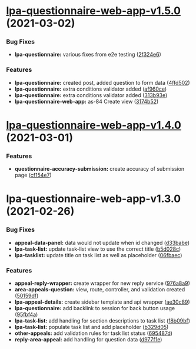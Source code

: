 # [lpa-questionnaire-web-app-v1.5.0](https://github.com/Planning-Inspectorate/appeal-planning-decision/compare/lpa-questionnaire-web-app-v1.4.0...lpa-questionnaire-web-app-v1.5.0) (2021-03-02)


### Bug Fixes

* **lpa-questionnaire:** various fixes from e2e testing ([2f324e6](https://github.com/Planning-Inspectorate/appeal-planning-decision/commit/2f324e6526401f3eef54ff688f118d54fbbe73b6))


### Features

* **lpa-questionnaire:** created post, added question to form data ([4ffd502](https://github.com/Planning-Inspectorate/appeal-planning-decision/commit/4ffd5028e494a0cb9ed8d4e270637e2518003838))
* **lpa-questionnaire:** extra conditions validator added ([af960ce](https://github.com/Planning-Inspectorate/appeal-planning-decision/commit/af960ce7b46fd5619071639dd2891edd8da8a2ba))
* **lpa-questionnaire:** extra conditions validator added ([313b93e](https://github.com/Planning-Inspectorate/appeal-planning-decision/commit/313b93e908e788ee59ef10b42af4045be86fc158))
* **lpa-questionnaire-web-app:** as-84 Create view ([3174b52](https://github.com/Planning-Inspectorate/appeal-planning-decision/commit/3174b528dbe54bdffa7c213ec5ae94d661aeede2))

# [lpa-questionnaire-web-app-v1.4.0](https://github.com/Planning-Inspectorate/appeal-planning-decision/compare/lpa-questionnaire-web-app-v1.3.0...lpa-questionnaire-web-app-v1.4.0) (2021-03-01)


### Features

* **questionnaire-accuracy-submission:** create accuracy of submission page ([cf154e7](https://github.com/Planning-Inspectorate/appeal-planning-decision/commit/cf154e7828895cf31619f14f1946e9aeb4191cc2))

# lpa-questionnaire-web-app-v1.3.0 (2021-02-26)


### Bug Fixes

* **appeal-data-panel:** data would not update when id changed ([d33babe](https://github.com/MrSimonEmms/appeal-planning-decision/commit/d33babedc3e3525e0e0603c99ab86a19c0505267))
* **lpa-task-list:** update task-list view to use the correct title ([b5d028c](https://github.com/MrSimonEmms/appeal-planning-decision/commit/b5d028c0072fcc1e0f426f65f74e4b79ceb0c15b))
* **lpa-tasklist:** update title on task list as well as placeholder ([06fbaec](https://github.com/MrSimonEmms/appeal-planning-decision/commit/06fbaec14bf05aaaab2d1a4125ebd54fe31b80e8))


### Features

* **appeal-reply-wrapper:** create wrapper for new reply service ([976a8a9](https://github.com/MrSimonEmms/appeal-planning-decision/commit/976a8a9824e8daa36134af639f5f44033c399390))
* **area-appeals-question:** view, route, controller, and validation created ([50159df](https://github.com/MrSimonEmms/appeal-planning-decision/commit/50159df0bca623bbcc86f65f198e8f5c4fb04208))
* **lpa-appeal-details:** create sidebar template and api wrapper ([ae30c89](https://github.com/MrSimonEmms/appeal-planning-decision/commit/ae30c891a75420d65ae48682d6b748933ed2beb7))
* **lpa-questionnaire:** add backlink to session for back button usage ([95fbf4a](https://github.com/MrSimonEmms/appeal-planning-decision/commit/95fbf4a052fd9e98d39f822bf910f9f97520e1e3))
* **lpa-task-list:** add handling for section descriptions to task list ([f8b09bf](https://github.com/MrSimonEmms/appeal-planning-decision/commit/f8b09bf038f969f6994161969a96c8ca37431589))
* **lpa-task-list:** populate task list and add placeholder ([b329d05](https://github.com/MrSimonEmms/appeal-planning-decision/commit/b329d05a24c2be99b7c7335c0e314a7bc52b031b))
* **other-appeals:** add validation rules for task list status ([695487d](https://github.com/MrSimonEmms/appeal-planning-decision/commit/695487dcc823dcaa63212a71a2a4591061d38b29))
* **reply-area-appeal:** add handling for question data ([d977f1e](https://github.com/MrSimonEmms/appeal-planning-decision/commit/d977f1e4426ab0b43ff5344dff5759c83e0eb0ad))

